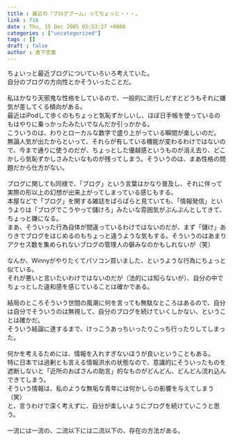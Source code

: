 ```yaml
---
title : 最近の「ブログブーム」ってちょっと・・・。
link : 716
date : Thu, 15 Dec 2005 05:53:27 +0000
categories : ["uncategorized"]
tags : []
draft : false
author : 倉下忠憲
---
```


ちょいっと最近ブログについていろいろ考えていた。<BR>自分のブログの方向性とかそういったことだ。<BR><BR>私はかなり天邪鬼な性格をしているので、一般的に流行しだすとどうもそれに嫌気が差してくる傾向がある。<BR>最近はiPodして歩くのもちょっと気恥ずかしいし、ほぼ日手帳を使っているのもはやりに乗っかったみたいでなんだか引っかかる。<BR>こういうのは、わりとローカルな数字で盛り上がっている瞬間が楽しいのだ。<BR>無論人気が出たからといって、それらが有している機能が変わるわけではないので、今まで通りに使うのだが、ちょっとした優越感というものが消え去り、どこかしら気恥ずかしさみたいなものが残ってしまう。そういうのは、まあ性格の問題だから仕方がない。<BR><BR>ブログに関しても同様で、「ブログ」という言葉はかなり普及し、それに伴って実際の形以上の幻想が出来上がってしまっている感じもする。<BR>本屋などで「ブログ」を関する雑誌をぱらぱらと見ていても、「情報発信」というよりは「ブログでこうやって儲けろ」みたいな雰囲気がぷんぷんとしてきて、ちょっと嫌になる。<BR>まあ、そういった行為自体が間違っているわけではないのだが、まず「儲け」ありきでブログをはじめるのもちょっと違うような気もする。そういうのはあまりアクセス数を集められないブログの管理人の僻みなのかもしれないが（笑）<BR><BR>なんか、Winnyがやりたくてパソコン買いました、というような行為にちょっと似ている。<BR>それが悪いと言いたいわけではないのだが（法的には知らないが）、自分の中でちょっとした違和感を感じていることは確かである。<BR><BR>結局のところそういう世間の風潮に何を言っても無駄なところはあるので、自分は自分でそういうのは無視して、自分のブログを続けていくしかない、ということは確かだ。<BR>そういう結論に達するまで、けっこうあっちいったりこっち行ったりしてしまった。<BR><BR>何かを考えるためには、情報を入れすぎないほうが良いということもある。<BR>特に日本では過剰とも言える情報洪水の状態なので、意識的にそういったものを遮断しないと「近所のおばさんの助言」的なものがどんどん、どんどん流れ込んできてしまう。<BR>そういう情報は、私のような無垢な青年には何かしらの影響を与えてしまう（笑）<BR>と、言うわけで深く考えずに、自分が楽しいようにブログを続けていこうと思う。<BR><BR>一流には一流の、二流以下には二流以下の、存在の方法がある。<br><br>
